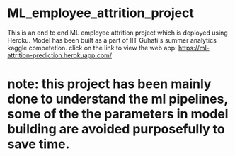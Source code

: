 # ML_employee_attrition_project
This is an end to end ML employee attrition project which is deployed using Heroku.
Model has been built as a part of IIT Guhati's summer analytics kaggle competetion.
click on the link to view the web app: https://ml-attrition-prediction.herokuapp.com/

# note: this project has been mainly done to understand the ml pipelines, some of the the parameters in model building are avoided purposefully to save time.
